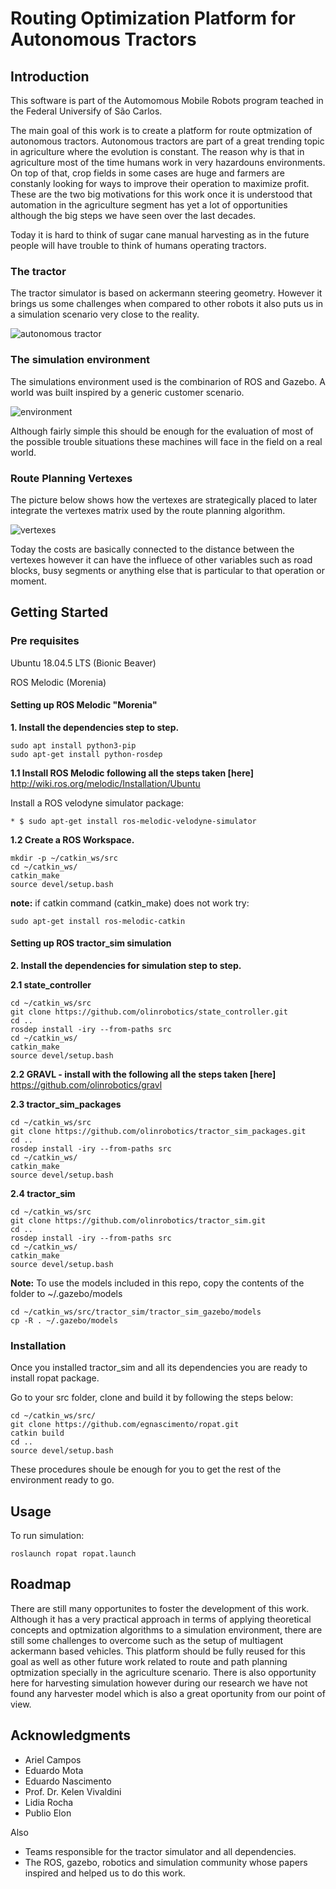 # Routing Optimization Platform for Autonomous Tractors
## Introduction
This software is part of the Automomous Mobile Robots program teached in the Federal Universify of São Carlos.

The main goal of this work is to create a platform for route optmization of autonomous tractors. Autonomous tractors are part of a great trending topic in agriculture where the evolution is constant. The reason why is that in agriculture most of the time humans work in very hazardouns environments. On top of that, crop fields in some cases are huge and farmers are constanly looking for ways to improve their operation to maximize profit. These are the two big motivations for this work once it is understood that automation in the agriculture segment has yet a lot of opportunities although the big steps we have seen over the last decades.

Today it is hard to think of sugar cane manual harvesting as in the future people will have trouble to think of humans operating tractors.

### The tractor
The tractor simulator is based on ackermann steering geometry. However it brings us some challenges when compared to other robots it also puts us in a simulation scenario very close to the reality.

![autonomous tractor](res/tractor.png)


### The simulation environment
The simulations environment used is the combinarion of ROS and Gazebo. A world was built inspired by a generic customer scenario.

![environment](res/environment.png)

Although fairly simple this should be enough for the evaluation of most of the possible trouble situations these machines will face in the field on a real world.

### Route Planning Vertexes
The picture below shows how the vertexes are strategically placed to later integrate the vertexes matrix used by the route planning algorithm.

![vertexes](res/vertexes.png)

Today the costs are basically connected to the distance between the vertexes however it can have the influece of other variables such as road blocks, busy segments or anything else that is particular to that operation or moment.


## Getting Started

### Pre requisites
Ubuntu 18.04.5 LTS (Bionic Beaver)

ROS Melodic (Morenia)

#### Setting up ROS Melodic "Morenia"

**1. Install the dependencies step to step.**

```console
sudo apt install python3-pip
sudo apt-get install python-rosdep
```

**1.1 Install ROS Melodic following all the steps taken [here]** http://wiki.ros.org/melodic/Installation/Ubuntu

Install a ROS velodyne simulator package:
```console
* $ sudo apt-get install ros-melodic-velodyne-simulator
```
**1.2 Create a ROS Workspace.**
```console
mkdir -p ~/catkin_ws/src
cd ~/catkin_ws/
catkin_make
source devel/setup.bash
```

**note:** if catkin command (catkin_make) does not work try:
```console
sudo apt-get install ros-melodic-catkin
```

#### Setting up ROS tractor_sim simulation

**2. Install the dependencies for simulation step to step.**

**2.1 state_controller**
```console
cd ~/catkin_ws/src
git clone https://github.com/olinrobotics/state_controller.git
cd ..
rosdep install -iry --from-paths src
cd ~/catkin_ws/
catkin_make
source devel/setup.bash
```

**2.2 GRAVL - install with the following all the steps taken [here]** https://github.com/olinrobotics/gravl

**2.3 tractor_sim_packages**
```console
cd ~/catkin_ws/src
git clone https://github.com/olinrobotics/tractor_sim_packages.git
cd ..
rosdep install -iry --from-paths src
cd ~/catkin_ws/
catkin_make
source devel/setup.bash
```

**2.4 tractor_sim**
```console
cd ~/catkin_ws/src
git clone https://github.com/olinrobotics/tractor_sim.git
cd ..
rosdep install -iry --from-paths src
cd ~/catkin_ws/
catkin_make
source devel/setup.bash
```

**Note:** To use the models included in this repo, copy the contents of the folder to ~/.gazebo/models
```console
cd ~/catkin_ws/src/tractor_sim/tractor_sim_gazebo/models
cp -R . ~/.gazebo/models
```

### Installation
Once you installed tractor_sim and all its dependencies you are ready to install ropat package.

Go to your src folder, clone and build it by following the steps below:
```console
cd ~/catkin_ws/src/
git clone https://github.com/egnascimento/ropat.git
catkin build
cd ..
source devel/setup.bash
```

These procedures shoule be enough for you to get the rest of the environment ready to go.

## Usage
To run simulation:
```console
roslaunch ropat ropat.launch
```

## Roadmap
There are still many opportunites to foster the development of this work. Although it has a very practical approach in terms of applying theoretical concepts and optmization algorithms to a simulation environment, there are still some challenges to overcome such as the setup of multiagent ackermann based vehicles. This platform should be fully reused for this goal as well as other future work related to route and path planning optmization specially in the agriculture scenario.
There is also opportunity here for harvesting simulation however during our research we have not found any harvester model which is also a great oportunity from our point of view.

## Acknowledgments
- Ariel Campos
- Eduardo Mota
- Eduardo Nascimento
- Prof. Dr. Kelen Vivaldini
- Lidia Rocha
- Publio Elon

Also
- Teams responsible for the tractor simulator and all dependencies.
- The ROS, gazebo, robotics and simulation community whose papers inspired and helped us to do this work.

